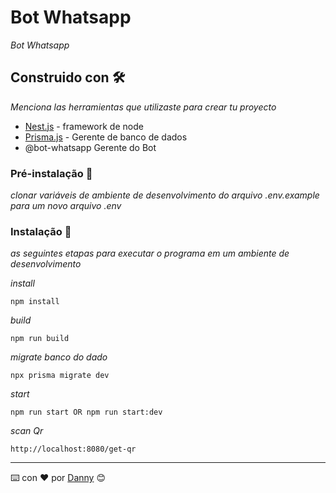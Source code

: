 # Bot Whatsapp

_Bot Whatsapp_


## Construido con 🛠️

_Menciona las herramientas que utilizaste para crear tu proyecto_

* [Nest.js](https://nestjs.com/) - framework de node
* [Prisma.js](https://www.prisma.io/) - Gerente de banco de dados
* @bot-whatsapp Gerente do Bot


### Pré-instalação 🔧

_clonar variáveis ​​de ambiente de desenvolvimento do arquivo .env.example para um novo arquivo .env_

### Instalação 🔧

_as seguintes etapas para executar o programa em um ambiente de desenvolvimento_

_install_

```
npm install
```

_build_

```
npm run build
```

_migrate banco do dado_

```
npx prisma migrate dev
```


_start_

```
npm run start OR npm run start:dev
```


_scan Qr_

```
http://localhost:8080/get-qr
```

---
⌨️ con ❤️ por [Danny](https://github.com/asmel2020) 😊